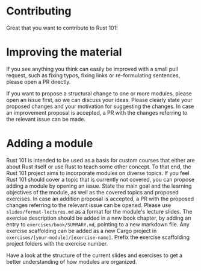 # Contributing

Great that you want to contribute to Rust 101!

# Improving the material
If you see anything you think can easily be improved with a small pull request, such as fixing typos, fixing links or re-formulating sentences, please open a PR directly.

If you want to propose a structural change to one or more modules, please open an issue first, so we can discuss your ideas.
Please clearly state your proposed changes and your motivation for suggesting the changes. In case an improvement proposal is accepted, a PR with the changes referring to the relevant issue can be made.

# Adding a module
Rust 101 is intended to be used as a basis for custom courses that either are about Rust itself or use Rust to teach some other concept.
To that end, the Rust 101 project aims to incorporate modules on diverse topics.
If you feel Rust 101 should cover a topic that is currently not covered, you can propose adding a module by opening an issue.
State the main goal and the learning objectives of the module, as well as the covered topics and proposed exercises.
In case an addition proposal is accepted, a PR with the proposed changes referring to the relevant issue can be opened.
Please use `slides/format-lectures.md` as a format for the module's lecture slides.
The exercise description should be added in a new book chapter, by adding an entry to `exercises/book/SUMMARY.md`, pointing to a new markdown file.
Any exercise scaffolding can be added as a new Cargo project in `exercises/[your-module]/[exercise-name]`.
Prefix the exercise scaffolding project folders with the exercise number.

Have a look at the structure of the current slides and exercises to get a better understanding of how modules are organized.

